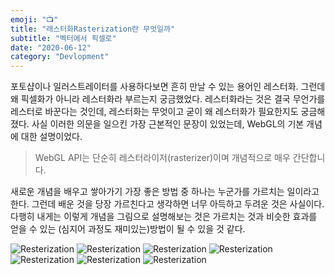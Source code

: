 ```yaml
---
emoji: "📺"
title: "래스터화Rasterization란 무엇일까"
subtitle: "벡터에서 픽셀로"
date: "2020-06-12"
category: "Devlopment"
---
```


포토샵이나 일러스트레이터를 사용하다보면 흔히 만날 수 있는 용어인 레스터화. 그런데 왜 픽셀화가 아니라 레스터화라 부르는지 궁금했었다. 레스터화라는 것은 결국 무언가를 레스터로 바꾼다는 것인데, 레스터화는 무엇이고 굳이 왜 레스터화가 필요한지도 궁금해졌다. 사실 이러한 의문을 일으킨 가장 근본적인 문장이 있었는데, WebGL의 기본 개념에 대한 설명이었다.

> WebGL API는 단순히 레스터라이저(rasterizer)이며 개념적으로 매우 간단합니다.

새로운 개념을 배우고 쌓아가기 가장 좋은 방법 중 하나는 누군가를 가르치는 일이라고 한다. 그런데 배운 것을 당장 가르친다고 생각하면 너무 아득하고 두려운 것은 사실이다. 다행히 내게는 이렇게 개념을 그림으로 설명해보는 것은 가르치는 것과 비슷한 효과를 얻을 수 있는 (심지어 과정도 재미있는)방법이 될 수 있을 것 같다.

![Resterization](./resterization-1.png)
![Resterization](./resterization-2.png)
![Resterization](./resterization-3.png)
![Resterization](./resterization-4.png)
![Resterization](./resterization-5.png)
![Resterization](./resterization-6.png)
![Resterization](./resterization-7.png)